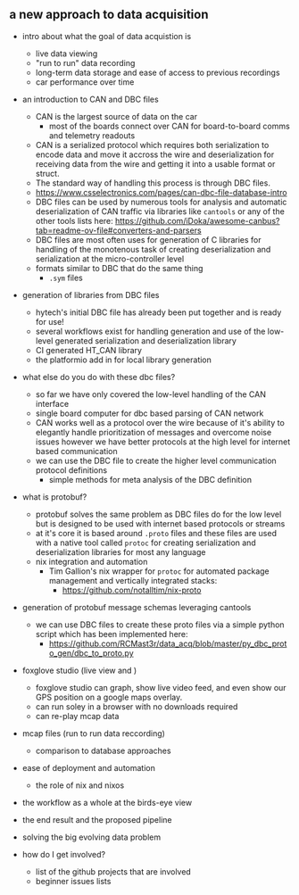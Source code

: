 ## a new approach to data acquisition 

- intro about what the goal of data acquistion is
    - live data viewing
    - "run to run" data recording
    - long-term data storage and ease of access to previous recordings
    - car performance over time

- an introduction to CAN and DBC files
    - CAN is the largest source of data on the car
        - most of the boards connect over CAN for board-to-board comms and telemetry readouts
    - CAN is a serialized protocol which requires both serialization to encode data and move it accross the wire and deserialization for receiving data from the wire and getting it into a usable format or struct. 
    - The standard way of handling this process is through DBC files.
    - https://www.csselectronics.com/pages/can-dbc-file-database-intro
    - DBC files can be used by numerous tools for analysis and automatic deserialization of CAN traffic via libraries like `cantools` or any of the other tools lists here:
    https://github.com/iDoka/awesome-canbus?tab=readme-ov-file#converters-and-parsers
    - DBC files are most often uses for generation of C libraries for handling of the monotenous task of creating deserialization and serialization at the micro-controller level
    - formats similar to DBC that do the same thing
        - `.sym` files

- generation of libraries from DBC files
    - hytech's initial DBC file has already been put together and is ready for use!
    - several workflows exist for handling generation and use of the low-level generated serialization and deserialization library
    - CI generated HT_CAN library 
    - the platformio add in for local library generation

- what else do you do with these dbc files?
    - so far we have only covered the low-level handling of the CAN interface
    - single board computer for dbc based parsing of CAN network
    - CAN works well as a protocol over the wire because of it's ability to elegantly handle prioritization of messages and overcome noise issues however we have better protocols at the high level for internet based communication
    - we can use the DBC file to create the higher level communication protocol definitions
        - simple methods for meta analysis of the DBC definition

- what is protobuf?
    - protobuf solves the same problem as DBC files do for the low level but is designed to be used with internet based protocols or streams
    - at it's core it is based around `.proto` files and these files are used with a native tool called `protoc` for creating serialization and deserialization libraries for most any language
    - nix integration and automation
        - Tim Gallion's nix wrapper for `protoc` for automated package management and vertically integrated stacks:
            - https://github.com/notalltim/nix-proto 

- generation of protobuf message schemas leveraging cantools
    - we can use DBC files to create these proto files via a simple python script which has been implemented here:
        - https://github.com/RCMast3r/data_acq/blob/master/py_dbc_proto_gen/dbc_to_proto.py

- foxglove studio (live view and )
    - foxglove studio can graph, show live video feed, and even show our GPS position on a google maps overlay.
    - can run soley in a browser with no downloads required
    - can re-play mcap data  

- mcap files (run to run data reccording)
    - comparison to database approaches

- ease of deployment and automation
    - the role of nix and nixos

- the workflow as a whole at the birds-eye view

- the end result and the proposed pipeline

- solving the big evolving data problem

- how do I get involved?
    - list of the github projects that are involved
    - beginner issues lists
